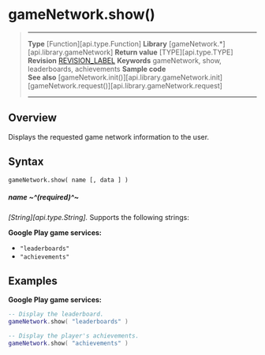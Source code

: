
# gameNetwork.show()

> --------------------- ------------------------------------------------------------------------------------------
> __Type__              [Function][api.type.Function]
> __Library__           [gameNetwork.*][api.library.gameNetwork]
> __Return value__      [TYPE][api.type.TYPE]
> __Revision__          [REVISION_LABEL](REVISION_URL)
> __Keywords__          gameNetwork, show, leaderboards, achievements
> __Sample code__       
> __See also__          [gameNetwork.init()][api.library.gameNetwork.init]<br/>[gameNetwork.request()][api.library.gameNetwork.request]
> --------------------- ------------------------------------------------------------------------------------------


## Overview

Displays the requested game network information to the user.

## Syntax

	gameNetwork.show( name [, data ] )

##### name ~^(required)^~
_[String][api.type.String]._ Supports the following strings:

**Google Play game services:**

* `"leaderboards"`
* `"achievements"`

## Examples

**Google Play game services:**

`````lua
-- Display the leaderboard.
gameNetwork.show( "leaderboards" )

-- Display the player's achievements.
gameNetwork.show( "achievements" )

`````